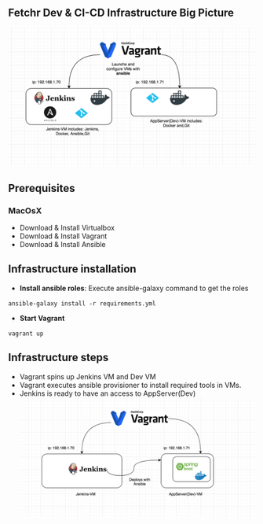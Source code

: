 ## Fetchr Dev & CI-CD Infrastructure Big Picture
![Alt text](docs/vagrant-big-picture.png?raw=true "Vagrant")

## Prerequisites
### MacOsX
- Download & Install Virtualbox
- Download & Install Vagrant
- Download & Install Ansible

## Infrastructure installation
- **Install ansible roles**: Execute ansible-galaxy command to get the roles
```
ansible-galaxy install -r requirements.yml
```
- **Start Vagrant**
```
vagrant up
```

## Infrastructure steps
- Vagrant spins up Jenkins VM and Dev VM
- Vagrant executes ansible provisioner to install required tools in VMs.
- Jenkins is ready to have an access to AppServer(Dev)
![Alt text](docs/vagrant2.png?raw=true "Vagrant2")
